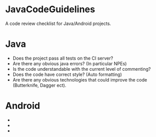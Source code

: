 # JavaCodeGuidelines
A code review checklist for Java/Android projects.


# Java
- Does the project pass all tests on the CI server?
- Are there any obvious java errors? (In particular NPEs)
- Is the code understandable with the current level of commenting? 
- Does the code have correct style? (Auto formatting)
- Are there any obvious technologies that could improve the code (Butterknife, Dagger ect).

# Android
-
-
-
